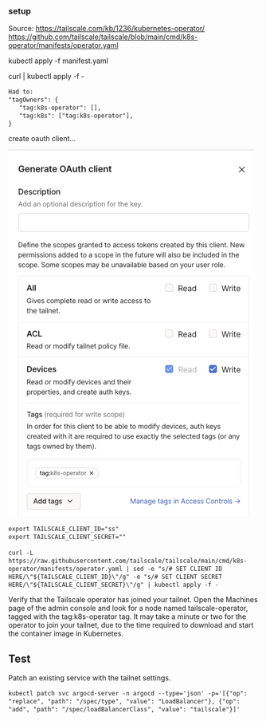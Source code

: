 ### setup

Source: 
https://tailscale.com/kb/1236/kubernetes-operator/
https://github.com/tailscale/tailscale/blob/main/cmd/k8s-operator/manifests/operator.yaml

kubectl apply -f manifest.yaml

curl <your file url> | kubectl apply -f -

```
Had to:
"tagOwners": {
   "tag:k8s-operator": [],
   "tag:k8s": ["tag:k8s-operator"],
}
```

create oauth client...


![Alt text](image.png)


```
export TAILSCALE_CLIENT_ID="ss"
export TAILSCALE_CLIENT_SECRET=""

curl -L https://raw.githubusercontent.com/tailscale/tailscale/main/cmd/k8s-operator/manifests/operator.yaml | sed -e "s/# SET CLIENT ID HERE/\"${TAILSCALE_CLIENT_ID}\"/g" -e "s/# SET CLIENT SECRET HERE/\"${TAILSCALE_CLIENT_SECRET}\"/g" | kubectl apply -f -
```

Verify that the Tailscale operator has joined your tailnet. Open the Machines page of the admin console and look for a node named tailscale-operator, tagged with the tag:k8s-operator tag. It may take a minute or two for the operator to join your tailnet, due to the time required to download and start the container image in Kubernetes.

## Test

Patch an existing service with the tailnet settings.

```
kubectl patch svc argocd-server -n argocd --type='json' -p='[{"op": "replace", "path": "/spec/type", "value": "LoadBalancer"}, {"op": "add", "path": "/spec/loadBalancerClass", "value": "tailscale"}]'
```